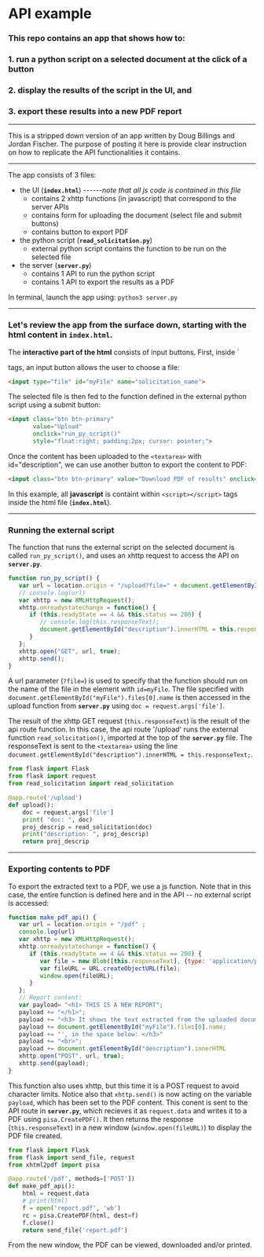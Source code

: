 # API example

### This repo contains an app that shows how to: 
### 1.  run a python script on a selected document at the click of a button
### 2. display the results of the script in the UI, and 
### 3. export these results into a new PDF report

<hr>
This is a stripped down version of an app written by Doug Billings and Jordan Fischer. The purpose of posting it here is provide clear instruction on how to replicate the API functionalities it contains. 
<hr>

The app consists of 3 files:
* the UI (__`index.html`__) ------_note that all js code is contained in this file_
    * contains 2 xhttp functions (in javascript) that correspond to the server APIs
    * contains form for uploading the document (select file and submit buttons)
    * contains button to export PDF
* the python script (__`read_solicitation.py`__)
    * external python script contains the function to be run on the selected file
* the server (__`server.py`__)
    * contains 1 API to run the python script 
    * contains 1 API to export the results as a PDF


In terminal, launch the app using: 
`python3 server.py`


<hr>

### Let's review the app from the surface down, starting with the html content in __`index.html`__. 

The __interactive part of the html__ consists of input buttons. First, inside `<form></form> tags, an input button allows the user to choose a file: 
```html
<input type="file" id="myFile" name="solicitation_name">
```

The selected file is then fed to the function defined in the external python script using a submit button: 
```html
<input class="btn btn-primary" 
       value="Upload" 
       onclick="run_py_script()"
       style="float:right; padding:2px; cursor: pointer;">
```

Once the content has been uploaded to the `<textarea>` with id="description", we can use another button to export the content to PDF:
```html
<input class="btn btn-primary" value="Download PDF of results" onclick="make_pdf_api()" style="cursor: pointer;">
```


In this example, all __javascript__ is containt within `<script></script>` tags inside the html file (__`index.html`__). 


<hr>

### Running the external script

The function that runs the external script on the selected document is called `run_py_script()`, and uses an xhttp request to access the API on __`server.py`__. 

```javascript
function run_py_script() {
   var url = location.origin + "/upload?file=" + document.getElementById("myFile").files[0].name; 
   // console.log(url)
   var xhttp = new XMLHttpRequest();
   xhttp.onreadystatechange = function() {
      if (this.readyState == 4 && this.status == 200) {
         // console.log(this.responseText);
         document.getElementById("description").innerHTML = this.responseText;
      }
   };
   xhttp.open("GET", url, true);
   xhttp.send();
}
```

A url parameter (`?file=`) is used to specify that the function should run on the name of the file in the element with `id=myFile`. The file specified with `document.getElementById("myFile").files[0].name` is then accessed in the upload function from __`server.py`__ using `doc = request.args['file']`. 

The result of the xhttp GET request (`this.responseText`) is the result of the api route function. In this case, the api route '/upload' runs the external function  `read_solicitation()`, imported at the top of the __`server.py`__ file. The responseText is sent to the `<textarea>` using the line `document.getElementById("description").innerHTML = this.responseText;`. 


```python
from flask import Flask
from flask import request
from read_solicitation import read_solicitation

@app.route('/upload')
def upload():
    doc = request.args['file']
    print( "doc: ", doc)
    proj_descrip = read_solicitation(doc)
    print("description: ", proj_descrip)
    return proj_descrip
```

<hr>

### Exporting contents to PDF

To export the extracted text to a PDF, we use a js function. Note that in this case, the entire function is defined here and in the API -- no external script is accessed: 

```javascript
function make_pdf_api() {
   var url = location.origin + "/pdf" ;
   console.log(url)
   var xhttp = new XMLHttpRequest();
   xhttp.onreadystatechange = function() {
      if (this.readyState == 4 && this.status == 200) {
         var file = new Blob([this.responseText], {type: 'application/pdf'});
         var fileURL = URL.createObjectURL(file);
         window.open(fileURL);
      }
   };
   // Report content:
   var payload= "<h1> THIS IS A NEW REPORT"; 
   payload += "</h1>";
   payload += "<h3> It shows the text extracted from the uploaded document, '";
   payload += document.getElementById("myFile").files[0].name;
   payload += "', in the space below: </h3>"
   payload += "<br>";
   payload += document.getElementById("description").innerHTML
   xhttp.open("POST", url, true);
   xhttp.send(payload);
}
```
This function also uses xhttp, but this time it is a POST request to avoid character limits. Notice also that `xhttp.send()` is now acting on the variable `payload`, which has been set to the PDF content. This conent is sent to the API route in __`server.py`__, which recieves it as `request.data` and writes it to a PDF using `pisa.CreatePDF()`. It then returns the response (`this.responseText`) in a new window (`window.open(fileURL)`) to display the PDF file created. 

```python
from flask import Flask
from flask import send_file, request
from xhtml2pdf import pisa

@app.route('/pdf', methods=['POST'])
def make_pdf_api():
    html = request.data
    # print(html)
    f = open('report.pdf', 'wb')
    rc = pisa.CreatePDF(html, dest=f)
    f.close()
    return send_file('report.pdf')
```

From the new window, the PDF can be viewed, downloaded and/or printed. 




